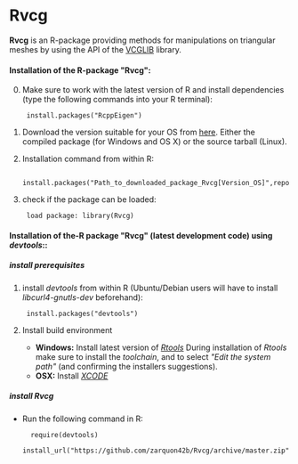 Rvcg
====
__Rvcg__ is an R-package providing methods for manipulations on triangular meshes by using the API of the [VCGLIB](http://vcg.isti.cnr.it/~cignoni/newvcglib/html/) library.

#### Installation of the R-package "Rvcg": ####
0. Make sure to work with the latest version of R and install dependencies (type the following commands into your R terminal):                
        
	    install.packages("RcppEigen")

1. Download the version suitable for your OS from [here](https://github.com/zarquon42b/Rvcg/releases/). Either the compiled package (for Windows and OS X) or the source tarball (Linux).

2. Installation command from within R: 
   
        install.packages("Path_to_downloaded_package_Rvcg[Version_OS]",repos=NULL)

3. check if the package can be loaded:
        
        load package: library(Rvcg)

#### Installation of the-R package "Rvcg" (latest development code) using *devtools*:: ####

##### install prerequisites #####

1. install *devtools* from within R (Ubuntu/Debian users will have to install *libcurl4-gnutls-dev* beforehand):

        install.packages("devtools")

2. Install build environment
    * **Windows:** Install latest version of *[Rtools](http://cran.r-project.org/bin/windows/Rtools)*
During installation of *Rtools* make sure to install the *toolchain*, and to select *"Edit the system path"* (and confirming the installers suggestions).
    * **OSX:** Install *[XCODE](https://developer.apple.com/xcode/)*

##### install Rvcg #####
* Run the following command in R:
        
        require(devtools)
        install_url("https://github.com/zarquon42b/Rvcg/archive/master.zip")
    

